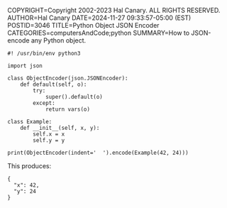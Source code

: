 COPYRIGHT=Copyright 2002-2023 Hal Canary. ALL RIGHTS RESERVED.
AUTHOR=Hal Canary
DATE=2024-11-27 09:33:57-05:00 (EST)
POSTID=3046
TITLE=Python Object JSON Encoder
CATEGORIES=computersAndCode;python
SUMMARY=How to JSON-encode any Python object.

```
#! /usr/bin/env python3

import json

class ObjectEncoder(json.JSONEncoder):
    def default(self, o):
        try:
            super().default(o)
        except:
            return vars(o)

class Example:
    def __init__(self, x, y):
        self.x = x
        self.y = y

print(ObjectEncoder(indent='  ').encode(Example(42, 24)))
```

This produces:

```
{
  "x": 42,
  "y": 24
}
```
